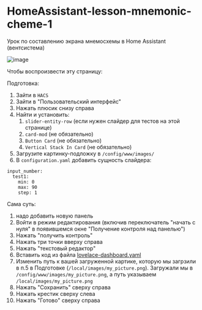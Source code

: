 # HomeAssistant-lesson-mnemonic-cheme-1
Урок по составлению экрана мнемосхемы в Home Assistant (вентсистема)

![image](https://github.com/Bagunda/HomeAssistant-lesson-mnemonic-cheme-1/assets/16766521/008e8d63-b392-48da-bb78-7315a56bd095)

Чтобы воспроизвести эту страницу:

Подготовка:
1. Зайти в `HACS`
2. Зайти в "Пользовательский интерфейс"
3. Нажать плюсик снизу справа
4. Найти и установить:
    1. `slider-entity-row` (если нужен слайдер для тестов на этой странице)
    2. `card-mod` (не обязательно)
    3. `Button Card` (не обязательно)
    4. `Vertical Stack In Card` (не обязательно)
5. Загрузите картинку-подложку в `/config/www/images/`
6. В `configuration.yaml` добавить сущность слайдера:
```
input_number:
  test1:
    min: 0
    max: 90
    step: 1
```

Сама суть:
1. надо добавить новую панель
2. Войти в режим редактирования (включив переключатель "начать с нуля" в появившемся окне "Получение контроля над панелью")
3. Нажать "получить контроль"
4. Нажать три точки вверху справа
5. Нажать "текстовый редактор"
6. Вставить код из файла [lovelace-dashboard.yaml](https://github.com/Bagunda/HomeAssistant-lesson-mnemonic-cheme-1/blob/main/lovelace-dashboard.yaml)
7. Изменить путь к вашей загруженной картике, которую мы загрзили в п.5 в Подготовке (`/local/images/my_picture.png`). Загружали мы в `/config/www/images/my_picture.png`, а путь указываем `/local/images/my_picture.png`
8. Нажать "Сохранить" сверху справа
9. Нажать крестик сверху слева
10. Нажать "Готово" сверху справа
